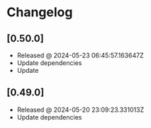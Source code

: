# Changelog

## [0.50.0]

- Released @ 2024-05-23 06:45:57.163647Z
- Update dependencies
- Update

## [0.49.0]

- Released @ 2024-05-20 23:09:23.331013Z
- Update dependencies
